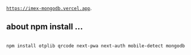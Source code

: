 [`https://imex-mongodb.vercel.app`](https://imex-mongodb.vercel.app).

## about npm install ...

```bash

npm install otplib qrcode next-pwa next-auth mobile-detect mongodb
